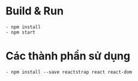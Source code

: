 # Build & Run
    - npm install
    - npm start
# Các thành phần sử dụng
    - npm install --save reactstrap react react-dom
